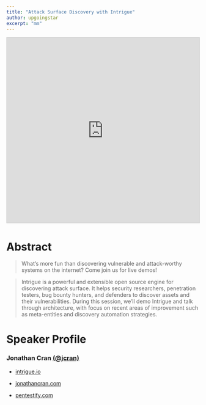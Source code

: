 ```yaml
---
title: "Attack Surface Discovery with Intrigue"
author: upgoingstar
excerpt: "mm"
---
```

<center>
<iframe src="https://www.slideshare.net/slideshow/embed_code/key/z6tIQS3EHIS6nr" width="595" height="485" frameborder="0" marginwidth="0" marginheight="0" scrolling="no" style="border:1px solid #CCC; border-width:1px; margin-bottom:5px; max-width: 100%;" allowfullscreen> </iframe>
</center>

# Abstract

> What’s more fun than discovering vulnerable and attack-worthy systems on the internet? Come join us for live demos!

> Intrigue is a powerful and extensible open source engine for discovering attack surface. It helps security researchers, penetration testers, bug bounty hunters, and defenders to discover assets and their vulnerabilities. During this session, we’ll demo Intrigue and talk through architecture, with focus on recent areas of improvement such as meta-entities and discovery automation strategies.

# Speaker Profile
### Jonathan Cran [(@jcran)](https://twitter.com/jcran)

- [intrigue.io](intrigue.io)

- [jonathancran.com](jonathancran.com)

- [pentestify.com](pentestify.com)

